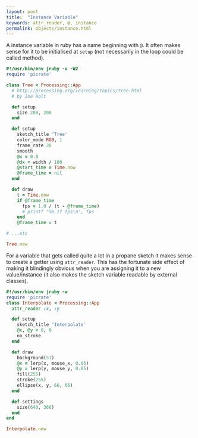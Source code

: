 ```yaml
---
layout: post
title:  "Instance Variable"
keywords: attr_reader, @, instance
permalink: objects/instance.html
---
```

A instance variable in ruby has a name beginning with `@`.  It often makes sense for it to be initialised at `setup` (not necessarily in the loop could be called method).

```ruby
#!/usr/bin/env jruby -v -W2
require 'picrate'

class Tree < Processing::App
  # http://processing.org/learning/topics/tree.html
  # by Joe Holt

  def setup
    size 200, 200
  end

  def setup
    sketch_title 'Tree'
    color_mode RGB, 1
    frame_rate 30
    smooth
    @x = 0.0
    @dx = width / 100
    @start_time = Time.now
    @frame_time = nil
  end

  def draw
    t = Time.now
    if @frame_time
      fps = 1.0 / (t - @frame_time)
      # printf "%0.1f fps\n", fps
    end
    @frame_time = t

# ...etc

Tree.new
```

For a variable that gets called quite a lot in a propane sketch it makes sense to create a getter using `attr_reader`. This has the fortunate side effect of making it blindingly obvious when you are assigning it to a new value/instance (it also makes the sketch variable readable by external classes).

```ruby
#!/usr/bin/env jruby -w
require 'picrate'
class Interpolate < Processing::App
  attr_reader :x, :y

  def setup
    sketch_title 'Interpolate'
    @x, @y = 0, 0
    no_stroke
  end

  def draw
    background(51)
    @x = lerp(x, mouse_x, 0.05)
    @y = lerp(y, mouse_y, 0.05)
    fill(255)
    stroke(255)
    ellipse(x, y, 66, 66)
  end

  def settings
    size(640, 360)
  end
end

Interpolate.new
```
